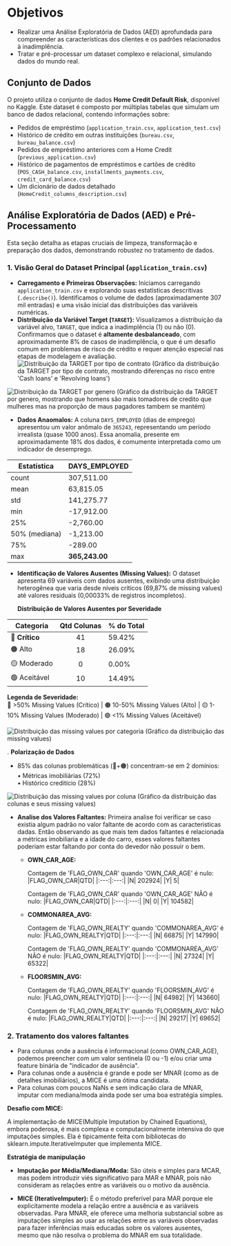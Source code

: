 
# Objetivos

* Realizar uma Análise Exploratória de Dados (AED) aprofundada para compreender as características dos clientes e os padrões relacionados à inadimplência.
* Tratar e pré-processar um dataset complexo e relacional, simulando dados do mundo real.

## Conjunto de Dados

O projeto utiliza o conjunto de dados **Home Credit Default Risk**, disponível no Kaggle. Este dataset é composto por múltiplas tabelas que simulam um banco de dados relacional, contendo informações sobre:
* Pedidos de empréstimo (`application_train.csv`, `application_test.csv`)
* Histórico de crédito em outras instituições (`bureau.csv`, `bureau_balance.csv`)
* Pedidos de empréstimo anteriores com a Home Credit (`previous_application.csv`)
* Histórico de pagamentos de empréstimos e cartões de crédito (`POS_CASH_balance.csv`, `installments_payments.csv`, `credit_card_balance.csv`)
* Um dicionário de dados detalhado (`HomeCredit_columns_description.csv`)

## Análise Exploratória de Dados (AED) e Pré-Processamento

Esta seção detalha as etapas cruciais de limpeza, transformação e preparação dos dados, demonstrando robustez no tratamento de dados.

### 1. Visão Geral do Dataset Principal (`application_train.csv`)
* **Carregamento e Primeiras Observações:** Iniciamos carregando `application_train.csv` e explorando suas estatísticas descritivas (`.describe()`). Identificamos o volume de dados (aproximadamente 307 mil entradas) e uma visão inicial das distribuições das variáveis numéricas.
* **Distribuição da Variável Target (`TARGET`):** Visualizamos a distribuição da variável alvo, `TARGET`, que indica a inadimplência (1) ou não (0). Confirmamos que o dataset é **altamente desbalanceado**, com aproximadamente 8% de casos de inadimplência, o que é um desafio comum em problemas de risco de crédito e requer atenção especial nas etapas de modelagem e avaliação.
![Distribuição da TARGET por tipo de contrato](../Graficos/target_distribution_by_contract_type.png) (Gráfico da distribuição da TARGET por tipo de contrato, mostrando diferenças no risco entre 'Cash loans' e 'Revolving loans')

![Distribuição da TARGET por genero](../Graficos/target_distribution_by_gender.png) (Gráfico da distribuição da TARGET por genero, mostrando que homens são mais tomadores de credito que mulheres mas na proporção de maus pagadores tambem se mantém)

* **Dados Anaomalos:** A coluna `DAYS_EMPLOYED` (dias de emprego) apresentou um valor anômalo de `365243`, representando um período irrealista (quase 1000 anos). Essa anomalia, presente em aproximadamente 18% dos dados, é comumente interpretada como um indicador de desemprego.

|  Estatística   | DAYS_EMPLOYED      |
|---------------|--------------------|
| count         | 307,511.00         |
| mean          | 63,815.05          |
| std           | 141,275.77         |
| min           | -17,912.00         |
| 25%           | -2,760.00          |
| 50% (mediana) | -1,213.00          |
| 75%           | -289.00            |
| max           | **365,243.00**         |

* **Identificação de Valores Ausentes (Missing Values):** O dataset apresenta 69 variáveis com dados ausentes, exibindo uma distribuição heterogênea que varia desde níveis críticos (69,87% de missing values) até valores residuais (0,00033% de registros incompletos).

   **Distribuição de Valores Ausentes por Severidade**  

| Categoria          | Qtd Colunas | % do Total | 
|--------------------|     :---:   |------------|
| 🔴 **Crítico**     | 41          | 59.42%    | 
| 🟠 Alto           | 18          | 26.09%     | 
| 🟡 Moderado       | 0           | 0.00%      | 
| 🟢 Aceitável      | 10          | 14.49%     | 

**Legenda de Severidade:**  
🔴 >50% Missing Values (Crítico) | 🟠 10-50% Missing Values (Alto) | 🟡 1-10% Missing Values (Moderado) | 🟢 <1% Missing Values (Aceitável)


![Distribuição das missing values por categoria](../Graficos/missing_values_category_counts_bar_plot.png) (Gráfico da distribuição das missing values)

. **Polarização de Dados**  
   - 85% das colunas problemáticas (🔴+🟠) concentram-se em 2 domínios:  
     • Métricas imobiliárias (72%)  
     • Histórico creditício (28%)
     
![Distribuição das missing values por coluna](../Graficos/missing_values_categorized_bar_plot.png) (Gráfico da distribuição das colunas e seus missing values)

* **Analise dos Valores Faltantes:** Primeira analise foi verificar se caso existia algum padrão no valor faltante de acordo com as caracteristicas dadas. Então observando as que mais tem dados faltantes é relacionada a métricas imobiliaria e a idade do carro, esses valores faltantes poderiam estar faltando por conta do devedor não possuir o bem.
  * **OWN_CAR_AGE:**
     
      Contagem de 'FLAG_OWN_CAR' quando 'OWN_CAR_AGE' é nulo:
      |FLAG_OWN_CAR|QTD|
      |:---:|:---:|
      |N| 202924|
      |Y| 5|


      Contagem de 'FLAG_OWN_CAR' quando 'OWN_CAR_AGE' NÃO é nulo:
      |FLAG_OWN_CAR|QTD|
      |:---:|:---:|
      |N| 0|
      |Y| 104582|
    
  * **COMMONAREA_AVG:**

     Contagem de 'FLAG_OWN_REALTY' quando 'COMMONAREA_AVG' é nulo:
      |FLAG_OWN_REALTY|QTD|
      |:---:|:---:|
      |N| 66875|
      |Y| 147990|

    Contagem de 'FLAG_OWN_REALTY' quando 'COMMONAREA_AVG' NÃO é nulo:
      |FLAG_OWN_REALTY|QTD|
      |:---:|:---:|
      |N| 27324|
      |Y| 65322|

  * **FLOORSMIN_AVG:**

     Contagem de 'FLAG_OWN_REALTY' quando 'FLOORSMIN_AVG' é nulo:
      |FLAG_OWN_REALTY|QTD|
      |:---:|:---:|
      |N| 64982|
      |Y| 143660|


    Contagem de 'FLAG_OWN_REALTY' quando 'FLOORSMIN_AVG' NÃO é nulo:
      |FLAG_OWN_REALTY|QTD|
      |:---:|:---:|
      |N| 29217|
      |Y| 69652|

### 2. Tratamento dos valores faltantes

* Para colunas onde a ausência é informacional (como OWN_CAR_AGE), podemos preencher com um valor sentinela (0 ou -1) e/ou criar uma feature binária de "indicador de ausência".
* Para colunas onde a ausência é grande e pode ser MNAR (como as de detalhes imobiliários), a MICE é uma ótima candidata.
* Para colunas com poucos NaNs e sem indicação clara de MNAR, imputar com mediana/moda ainda pode ser uma boa estratégia simples.

**Desafio com MICE:**

A implementação de MICE(Multiple Imputation by Chained Equations), embora poderosa, é mais complexa e computacionalmente intensiva do que imputações simples. Ela é tipicamente feita com bibliotecas do sklearn.impute.IterativeImputer que implementa MICE. 

**Estratégia de manipulação**
    
  * **Imputação por Média/Mediana/Moda:** São úteis e simples para MCAR, mas podem introduzir viés significativo para MAR e MNAR, pois não consideram as relações entre as variáveis ou o motivo da ausência.

   * **MICE (IterativeImputer):** É o método preferível para MAR porque ele explicitamente modela a relação entre a ausência e as variáveis observadas. Para MNAR, ele oferece uma melhoria substancial sobre as imputações simples ao usar as relações entre as variáveis observadas para fazer inferências mais educadas sobre os valores ausentes, mesmo que não resolva o problema do MNAR em sua totalidade.

